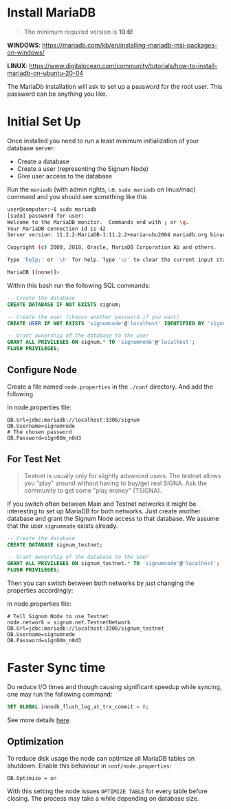 # Install MariaDB

> The minimum required version is __10.6!__

__WINDOWS__: https://mariadb.com/kb/en/installing-mariadb-msi-packages-on-windows/

__LINUX__: https://www.digitalocean.com/community/tutorials/how-to-install-mariadb-on-ubuntu-20-04

The MariaDb installation will ask to set up a password for the root user.
This password can be anything you like.

# Initial Set Up

Once installed you need to run a least minimum initialization of your database server:

- Create a database
- Create a user (representing the Signum Node)
- Give user access to the database

Run the `mariadb` (with admin rights, i.e. `sudo mariadb` on linux/mac) command and you should see something like this

```bash 
user@computer:~$ sudo mariadb
[sudo] password for user: 
Welcome to the MariaDB monitor.  Commands end with ; or \g.
Your MariaDB connection id is 42
Server version: 11.2.2-MariaDB-1:11.2.2+maria~ubu2004 mariadb.org binary distribution

Copyright (c) 2000, 2018, Oracle, MariaDB Corporation Ab and others.

Type 'help;' or '\h' for help. Type '\c' to clear the current input statement.

MariaDB [(none)]> 
```

Within this bash run the following SQL commands:

```sql
-- Create the database
CREATE DATABASE IF NOT EXISTS signum;

-- Create the user (choose another password if you want)
CREATE USER IF NOT EXISTS 'signumnode'@'localhost' IDENTIFIED BY 's1gn00m_n0d3';

-- Grant ownership of the database to the user
GRANT ALL PRIVILEGES ON signum.* TO 'signumnode'@'localhost';
FLUSH PRIVILEGES;
```

## Configure Node 

Create a file named `node.properties` in the `./conf` directory. And add the following 

In node.properties file:
```properties
DB.Url=jdbc:mariadb://localhost:3306/signum
DB.Username=signumnode
# The chosen password
DB.Password=s1gn00m_n0d3
```

## For Test Net

> Testnet is usually only for slightly advanced users. The testnet allows you "play" around without having to buy/get real SIGNA. 
> Ask the community to get some "play money" (TSIGNA).   

If you switch often between Main and Testnet networks it might be interesting to set up MariaDB for both networks.
Just create another database and grant the Signum Node access to that database. 
We assume that the user `signumnode` exists already.

```sql
-- Create the database
CREATE DATABASE signum_testnet;

-- Grant ownership of the database to the user
GRANT ALL PRIVILEGES ON signum_testnet.* TO 'signumnode'@'localhost';
FLUSH PRIVILEGES;
```

Then you can switch between both networks by just changing the properties accordingly:

In node.properties file:
```properties
# Tell Signum Node to use Testnet
node.network = signum.net.TestnetNetwork
DB.Url=jdbc:mariadb://localhost:3306/signum_testnet
DB.Username=signumnode
DB.Password=s1gn00m_n0d3
```

# Faster Sync time

Do reduce I/O times and though causing significant speedup while syncing, one may run the following command:   

```sql
SET GLOBAL innodb_flush_log_at_trx_commit = 0;
```

See more details [here](https://mariadb.com/docs/server/ref/mdb/system-variables/innodb_flush_log_at_trx_commit/).

## Optimization

To reduce disk usage the node can optimize all MariaDB tables on shutdown. Enable this behaviour in `conf/node.properties`:

```properties
DB.Optimize = on
```

With this setting the node issues `OPTIMIZE TABLE` for every table before closing. The process may take a while depending on database size.
